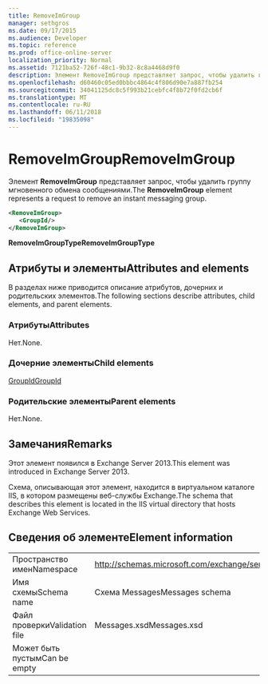 ```yaml
---
title: RemoveImGroup
manager: sethgros
ms.date: 09/17/2015
ms.audience: Developer
ms.topic: reference
ms.prod: office-online-server
localization_priority: Normal
ms.assetid: 7121ba52-726f-48c1-9b32-8c8a4468d9f0
description: Элемент RemoveImGroup представляет запрос, чтобы удалить группу мгновенного обмена сообщениями.
ms.openlocfilehash: d60460c05ed0bbbc4864c4f806d90e7a887fb254
ms.sourcegitcommit: 34041125dc8c5f993b21cebfc4f8b72f0fd2cb6f
ms.translationtype: MT
ms.contentlocale: ru-RU
ms.lasthandoff: 06/11/2018
ms.locfileid: "19835098"
---
```

# <a name="removeimgroup"></a><span data-ttu-id="9fa72-103">RemoveImGroup</span><span class="sxs-lookup"><span data-stu-id="9fa72-103">RemoveImGroup</span></span>

<span data-ttu-id="9fa72-104">Элемент **RemoveImGroup** представляет запрос, чтобы удалить группу мгновенного обмена сообщениями.</span><span class="sxs-lookup"><span data-stu-id="9fa72-104">The **RemoveImGroup** element represents a request to remove an instant messaging group.</span></span> 
  
```XML
<RemoveImGroup>
   <GroupId/>
</RemoveImGroup>
```

 <span data-ttu-id="9fa72-105">**RemoveImGroupType**</span><span class="sxs-lookup"><span data-stu-id="9fa72-105">**RemoveImGroupType**</span></span>
## <a name="attributes-and-elements"></a><span data-ttu-id="9fa72-106">Атрибуты и элементы</span><span class="sxs-lookup"><span data-stu-id="9fa72-106">Attributes and elements</span></span>

<span data-ttu-id="9fa72-107">В разделах ниже приводится описание атрибутов, дочерних и родительских элементов.</span><span class="sxs-lookup"><span data-stu-id="9fa72-107">The following sections describe attributes, child elements, and parent elements.</span></span>
  
### <a name="attributes"></a><span data-ttu-id="9fa72-108">Атрибуты</span><span class="sxs-lookup"><span data-stu-id="9fa72-108">Attributes</span></span>

<span data-ttu-id="9fa72-109">Нет.</span><span class="sxs-lookup"><span data-stu-id="9fa72-109">None.</span></span>
  
### <a name="child-elements"></a><span data-ttu-id="9fa72-110">Дочерние элементы</span><span class="sxs-lookup"><span data-stu-id="9fa72-110">Child elements</span></span>

[<span data-ttu-id="9fa72-111">GroupId</span><span class="sxs-lookup"><span data-stu-id="9fa72-111">GroupId</span></span>](groupid.md)
  
### <a name="parent-elements"></a><span data-ttu-id="9fa72-112">Родительские элементы</span><span class="sxs-lookup"><span data-stu-id="9fa72-112">Parent elements</span></span>

<span data-ttu-id="9fa72-113">Нет.</span><span class="sxs-lookup"><span data-stu-id="9fa72-113">None.</span></span>
  
## <a name="remarks"></a><span data-ttu-id="9fa72-114">Замечания</span><span class="sxs-lookup"><span data-stu-id="9fa72-114">Remarks</span></span>

<span data-ttu-id="9fa72-115">Этот элемент появился в Exchange Server 2013.</span><span class="sxs-lookup"><span data-stu-id="9fa72-115">This element was introduced in Exchange Server 2013.</span></span>
  
<span data-ttu-id="9fa72-116">Схема, описывающая этот элемент, находится в виртуальном каталоге IIS, в котором размещены веб-службы Exchange.</span><span class="sxs-lookup"><span data-stu-id="9fa72-116">The schema that describes this element is located in the IIS virtual directory that hosts Exchange Web Services.</span></span>
  
## <a name="element-information"></a><span data-ttu-id="9fa72-117">Сведения об элементе</span><span class="sxs-lookup"><span data-stu-id="9fa72-117">Element information</span></span>

|||
|:-----|:-----|
|<span data-ttu-id="9fa72-118">Пространство имен</span><span class="sxs-lookup"><span data-stu-id="9fa72-118">Namespace</span></span>  <br/> |http://schemas.microsoft.com/exchange/services/2006/messages  <br/> |
|<span data-ttu-id="9fa72-119">Имя схемы</span><span class="sxs-lookup"><span data-stu-id="9fa72-119">Schema name</span></span>  <br/> |<span data-ttu-id="9fa72-120">Схема Messages</span><span class="sxs-lookup"><span data-stu-id="9fa72-120">Messages schema</span></span>  <br/> |
|<span data-ttu-id="9fa72-121">Файл проверки</span><span class="sxs-lookup"><span data-stu-id="9fa72-121">Validation file</span></span>  <br/> |<span data-ttu-id="9fa72-122">Messages.xsd</span><span class="sxs-lookup"><span data-stu-id="9fa72-122">Messages.xsd</span></span>  <br/> |
|<span data-ttu-id="9fa72-123">Может быть пустым</span><span class="sxs-lookup"><span data-stu-id="9fa72-123">Can be empty</span></span>  <br/> ||
   

